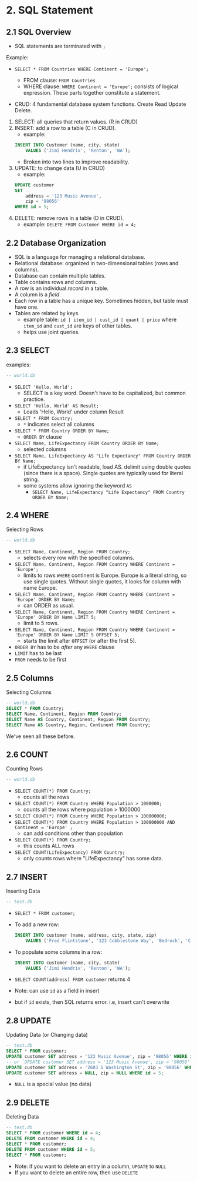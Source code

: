 # 2. SQL Statement

## 2.1 SQL Overview
- SQL statements are terminated with `;`

Example:
- `SELECT * FROM Countries WHERE Continent = 'Europe';`
    - FROM clause: `FROM Countries`
    - WHERE clause: `WHERE Continent = 'Europe';` consists of logical expression.
These parts together constitute a statement.

- CRUD: 4 fundamental database system functions. Create Read Update Delete.
1. SELECT: all queries that return values. (R in CRUD)
2. INSERT: add a row to a table (C in CRUD).
    - example:
    ```sql
    INSERT INTO Customer (name, city, state)
        VALUES ('Jimi Hendrix', 'Renton', 'WA');
    ```
    - Broken into two lines to improve readability.
3. UPDATE: to change data (U in CRUD)
    - example: 
    ```sql
    UPDATE customer 
    SET 
        address = '123 Music Avenue', 
        zip = '98056' 
    WHERE id = 5;
    ```
4. DELETE: remove rows in a table (D in CRUD).
    - example: `DELETE FROM Customer WHERE id = 4;`
    
## 2.2 Database Organization
- SQL is a language for managing a relational database.
- Relational database: organized in two-dimensional tables (rows and columns).
- Database can contain multiple tables.
- Table contains rows and columns.
- A row is an individual _record_ in a table.
- A column is a _field_.
- Each row in a table has a unique key. Sometimes hidden, but table must have one. 
- Tables are related by keys.
    - example table: `id | item_id | cust_id | quant | price` where `item_id` and `cust_id` are keys of other tables.
    - helps use joint queries.

## 2.3 SELECT
examples:
```sql
-- world.db
```
- `SELECT 'Hello, World';`
    - SELECT is a key word. Doesn't have to be capitalized, but common practice.
- `SELECT 'Hello, World' AS Result;`
    - Loads 'Hello, World' under column Result
- `SELECT * FROM Country;`
    - `*` indicates select all columns
- `SELECT * FROM Country ORDER BY Name;`
    - `ORDER BY` clause
- `SELECT Name, LifeExpectancy FROM Country ORDER BY Name;`
    - selected columns
- `SELECT Name, LifeExpectancy AS "Life Expectancy" FROM Country ORDER BY Name;`
    - if LifeExpectancy isn't readable, load AS. delimit using double quotes (since there is a space). Single quotes are typically used for literal string.
    - some systems allow ignoring the keyword `AS`
        - `SELECT Name, LifeExpectancy "Life Expectancy" FROM Country ORDER BY Name;`

## 2.4 WHERE
Selecting Rows
```sql
-- world.db
```
- `SELECT Name, Continent, Region FROM Country;`
    - selects every row with the specified columns.
- `SELECT Name, Continent, Region FROM Country WHERE Continent = 'Europe';`
    - limits to rows `WHERE` continent is Europe. Europe is a literal string, so use single quotes. Without single quotes, it looks for column with name Europe.
- `SELECT Name, Continent, Region FROM Country WHERE Continent = 'Europe' ORDER BY Name;`
    - can ORDER as usual.
- `SELECT Name, Continent, Region FROM Country WHERE Continent = 'Europe' ORDER BY Name LIMIT 5;`
    - limit to 5 rows.
- `SELECT Name, Continent, Region FROM Country WHERE Continent = 'Europe' ORDER BY Name LIMIT 5 OFFSET 5;`
    - starts the limit after `OFFSET` (or after the first 5).    
- `ORDER BY` has to be _after_ any `WHERE` clause
- `LIMIT` has to be last
- `FROM` needs to be first

## 2.5 Columns
Selecting Columns
```sql
-- world.db
SELECT * FROM Country;
SELECT Name, Continent, Region FROM Country;
SELECT Name AS Country, Continent, Region FROM Country;
SELECT Name AS Country, Region, Continent FROM Country;
```
We've seen all these before.

## 2.6 COUNT
Counting Rows
```sql
-- world.db
```
- `SELECT COUNT(*) FROM Country;`
    - counts all the rows
- `SELECT COUNT(*) FROM Country WHERE Population > 1000000;`
    - counts all the rows where population > 1000000
- `SELECT COUNT(*) FROM Country WHERE Population > 100000000;`
- `SELECT COUNT(*) FROM Country WHERE Population > 100000000 AND Continent = 'Europe' ;`
    - can add conditions other than population
- `SELECT COUNT(*) FROM Country;`
    - this counts ALL rows
- `SELECT COUNT(LifeExpectancy) FROM Country;`
    - only counts rows where "LifeExpectancy" has some data.
    
## 2.7 INSERT
Inserting Data
```sql
-- test.db
```
- `SELECT * FROM customer;`

- To add a new row:
    ```sql
    INSERT INTO customer (name, address, city, state, zip) 
        VALUES ('Fred Flintstone', '123 Cobblestone Way', 'Bedrock', 'CA', '91234');
    ```
- To populate some columns in a row:
    ```sql
    INSERT INTO customer (name, city, state) 
        VALUES ('Jimi Hendrix', 'Renton', 'WA');
    ```
- `SELECT COUNT(address) FROM customer` returns 4
- Note: can use `id` as a field in insert
- but if `id` exists, then SQL returns error. i.e, insert can't overwrite

## 2.8 UPDATE
Updating Data (or Changing data)
```sql
-- test.db
SELECT * FROM customer;
UPDATE customer SET address = '123 Music Avenue', zip = '98056' WHERE id = 5;
-- or `UPDATE customer SET address = '123 Music Avenue', zip = '98056' WHERE name = 'Jimi Hendrix';
UPDATE customer SET address = '2603 S Washington St', zip = '98056' WHERE id = 5;
UPDATE customer SET address = NULL, zip = NULL WHERE id = 5;
```
- `NULL` is a special value (no data)
    
## 2.9 DELETE
Deleting Data
```sql
-- test.db
SELECT * FROM customer WHERE id = 4;
DELETE FROM customer WHERE id = 4;
SELECT * FROM customer;
DELETE FROM customer WHERE id = 5;
SELECT * FROM customer;
```
- Note: if you want to delete an entry in a column, `UPDATE` to `NULL`
- If you want to delete an entire row, then use `DELETE`